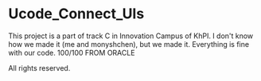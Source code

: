 # Ucode_Connect_Uls

This project is a part of track C in Innovation Campus of KhPI.
I don't know how we made it (me and monyshchen), but we made it. Everything is fine with our code. 100/100 FROM ORACLE

All rights reserved.

